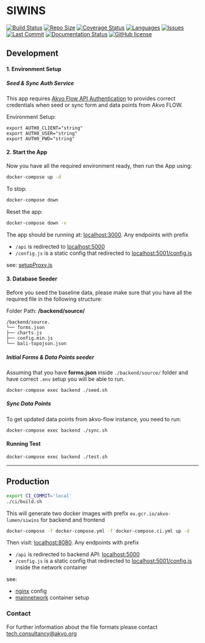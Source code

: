 # SIWINS

[![Build Status](https://akvo.semaphoreci.com/badges/siwins/branches/main.svg?style=shields)](https://akvo.semaphoreci.com/projects/siwins) [![Repo Size](https://img.shields.io/github/repo-size/akvo/siwins)](https://img.shields.io/github/repo-size/akvo/siwins) [![Coverage Status](https://coveralls.io/repos/github/akvo/siwins/badge.svg?branch=main)](https://coveralls.io/github/akvo/siwins?branch=main) [![Languages](https://img.shields.io/github/languages/count/akvo/siwins)](https://img.shields.io/github/languages/count/akvo/siwins) [![Issues](https://img.shields.io/github/issues/akvo/siwins)](https://img.shields.io/github/issues/akvo/siwins) [![Last Commit](https://img.shields.io/github/last-commit/akvo/siwins/main)](https://img.shields.io/github/last-commit/akvo/siwins/main) [![Documentation Status](https://readthedocs.org/projects/siwins/badge/?version=latest)](https://siwins.readthedocs.io/en/latest/?badge=latest) [![GitHub license](https://img.shields.io/github/license/akvo/siwins.svg)](https://github.com/akvo/siwins/blob/main/LICENSE)

## Development

#### 1. Environment Setup

##### Seed & Sync Auth Service

This app requires [Akvo Flow API Authentication](https://github.com/akvo/akvo-flow-api/wiki/Authentication) to provides correct credentials when seed or sync form and data points from Akvo FLOW.

Environment Setup:

```
export AUTH0_CLIENT="string"
export AUTH0_USER="string"
export AUTH0_PWD="string"
```

#### 2. Start the App

Now you have all the required environment ready, then run the App using:

```bash
docker-compose up -d
```

To stop:

```bash
docker-compose down
```

Reset the app:

```bash
docker-compose down -v
```

The app should be running at: [localhost:3000](http://localhost:3000). Any endpoints with prefix

- `/api` is redirected to [localhost:5000](http://localhost:5000)
- `/config.js` is a static config that redirected to [localhost:5001/config.js](http://localhost:5000/config.js)

see: [setupProxy.js](https://github.com/akvo/siwins/blob/main/frontend/src/setupProxy.js)

#### 3. Database Seeder

Before you seed the baseline data, please make sure that you have all the required file in the following structure:

Folder Path: **/backend/source/**

```
/backend/source.
└── forms.json
├── charts.js
├── config.min.js
└── bali-topojson.json
```

##### Initial Forms & Data Points seeder

Assuming that you have **forms.json** inside `./backend/source/` folder and have correct `.env` setup you will be able to run.

```
docker-compose exec backend ./seed.sh
```

##### Sync Data Points

To get updated data points from akvo-flow instance, you need to run:

```
docker-compose exec backend ./sync.sh
```

#### Running Test

```bash
docker-compose exec backend ./test.sh
```

---

## Production

```bash
export CI_COMMIT='local'
./ci/build.sh
```

This will generate two docker images with prefix `eu.gcr.io/akvo-lumen/siwins` for backend and frontend

```bash
docker-compose -f docker-compose.yml -f docker-compose.ci.yml up -d
```

Then visit: [localhost:8080](http://localhost:8080). Any endpoints with prefix

- `/api` is redirected to backend API: [localhost:5000](http://localhost:5000)
- `/config.js` is a static config that redirected to [localhost:5001/config.js](http://localhost:5000/config.js)
  inside the network container

see:

- [nginx](https://github.com/akvo/siwins/blob/main/frontend/nginx/conf.d/default.conf) config
- [mainnetwork](https://github.com/akvo/siwins/blob/3047f1b278a974242adec479ec2e11776c473d6d/docker-compose.ci.yml#L49-L54) container setup

### Contact

For further information about the file formats please contact tech.consultancy@akvo.org
